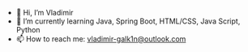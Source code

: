 - 👋 Hi, I’m Vladimir
- 🌱 I’m currently learning Java, Spring Boot, HTML/CSS, Java Script, Python
- 📫 How to reach me: vladimir-galk1n@outlook.com

<!---
v-silence/v-silence is a ✨ special ✨ repository because its `README.md` (this file) appears on your GitHub profile.
You can click the Preview link to take a look at your changes.
--->
